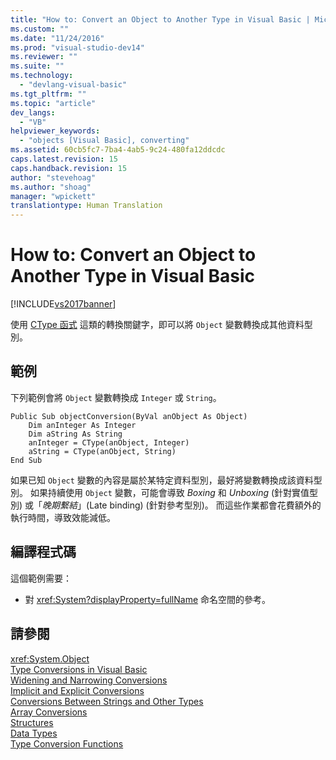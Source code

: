 ```yaml
---
title: "How to: Convert an Object to Another Type in Visual Basic | Microsoft Docs"
ms.custom: ""
ms.date: "11/24/2016"
ms.prod: "visual-studio-dev14"
ms.reviewer: ""
ms.suite: ""
ms.technology: 
  - "devlang-visual-basic"
ms.tgt_pltfrm: ""
ms.topic: "article"
dev_langs: 
  - "VB"
helpviewer_keywords: 
  - "objects [Visual Basic], converting"
ms.assetid: 60cb5fc7-7ba4-4ab5-9c24-480fa12ddcdc
caps.latest.revision: 15
caps.handback.revision: 15
author: "stevehoag"
ms.author: "shoag"
manager: "wpickett"
translationtype: Human Translation
---
```

# How to: Convert an Object to Another Type in Visual Basic
[!INCLUDE[vs2017banner](../../../../csharp/includes/vs2017banner.md)]

使用 [CType 函式](../../../../visual-basic/language-reference/functions/ctype-function.md) 這類的轉換關鍵字，即可以將 `Object` 變數轉換成其他資料型別。  
  
## 範例  
 下列範例會將 `Object` 變數轉換成 `Integer` 或 `String`。  
  
```  
Public Sub objectConversion(ByVal anObject As Object)  
    Dim anInteger As Integer  
    Dim aString As String  
    anInteger = CType(anObject, Integer)  
    aString = CType(anObject, String)  
End Sub  
```  
  
 如果已知 `Object` 變數的內容是屬於某特定資料型別，最好將變數轉換成該資料型別。  如果持續使用 `Object` 變數，可能會導致 *Boxing* 和 *Unboxing* \(針對實值型別\) 或「*晚期繫結*」\(Late binding\) \(針對參考型別\)。  而這些作業都會花費額外的執行時間，導致效能減低。  
  
## 編譯程式碼  
 這個範例需要：  
  
-   對 <xref:System?displayProperty=fullName> 命名空間的參考。  
  
## 請參閱  
 <xref:System.Object>   
 [Type Conversions in Visual Basic](../../../../visual-basic/programming-guide/language-features/data-types/type-conversions.md)   
 [Widening and Narrowing Conversions](../../../../visual-basic/programming-guide/language-features/data-types/widening-and-narrowing-conversions.md)   
 [Implicit and Explicit Conversions](../../../../visual-basic/programming-guide/language-features/data-types/implicit-and-explicit-conversions.md)   
 [Conversions Between Strings and Other Types](../../../../visual-basic/programming-guide/language-features/data-types/conversions-between-strings-and-other-types.md)   
 [Array Conversions](../../../../visual-basic/programming-guide/language-features/data-types/array-conversions.md)   
 [Structures](../../../../visual-basic/programming-guide/language-features/data-types/structures.md)   
 [Data Types](../../../../visual-basic/language-reference/data-types/data-type-summary.md)   
 [Type Conversion Functions](../../../../visual-basic/language-reference/functions/type-conversion-functions.md)